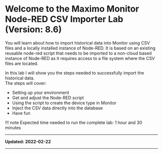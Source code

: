 # Welcome to the Maximo Monitor Node-RED CSV Importer Lab<br>(Version: 8.6)
You will learn about how to import historical data into Monitor using CSV files and a locally installed instance of Node-RED.
It is based on an existing reusable node-red script that needs to be imported to a non-cloud based instance of Node-RED as it requires access to a file system where the CSV files are located.

In this lab I will show you the steps needed to successfully import the historical data.</br>
The steps will cover:

* Setting up your environment
* Get and adjust the Node-RED script
* Using the script to create the device type in Monitor
* Inject the CSV data directly into the database
* Have fun

!!! note
    Expected time needed to run the complete lab: 1 hour and 30 minutes

---

**Updated: 2022-02-22**

---